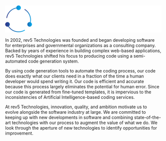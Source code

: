 ![rev5 Technologies](/logo-full-color-dk.png "rev5 Technologies")

In 2002, rev5 Technologies was founded and began developing software for enterprises and governmental organizations as a consulting company. Backed by years of experience in building complex web-based applications, rev5 Technologies shifted his focus to producing code using a semi-automated code generation system.

By using code generation tools to automate the coding process, our code does exactly what our clients need in a fraction of the time a human developer would spend writing it. Our code is efficient and accurate because this process largely eliminates the potential for human error. Since our code is generated from fine-tuned templates, it is impervious to the inconsistencies of Artificial Intelligence-based coding services.

At rev5 Technologies, innovation, quality, and ambition motivate us to evolve alongside the software industry at large. We are committed to keeping up with new developments in software and combining state-of-the-art technologies with our process to augment the value of what we do. We look through the aperture of new technologies to identify opportunities for improvement.

<!--
**rev5tech/rev5tech** is a ✨ _special_ ✨ repository because its `README.md` (this file) appears on your GitHub profile.

Here are some ideas to get you started:

- 🔭 I’m currently working on ...
- 🌱 I’m currently learning ...
- 👯 I’m looking to collaborate on ...
- 🤔 I’m looking for help with ...
- 💬 Ask me about ...
- 📫 How to reach me: ...
- 😄 Pronouns: ...
- ⚡ Fun fact: ...
-->
